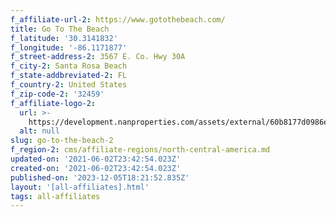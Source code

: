 ```yaml
---
f_affiliate-url-2: https://www.gotothebeach.com/
title: Go To The Beach
f_latitude: '30.3141832'
f_longitude: '-86.1171877'
f_street-address-2: 3567 E. Co. Hwy 30A
f_city-2: Santa Rosa Beach
f_state-addbreviated-2: FL
f_country-2: United States
f_zip-code-2: '32459'
f_affiliate-logo-2:
  url: >-
    https://development.nanproperties.com/assets/external/60b8177d0986e6585f389321_60786e0b4cb26966398c2451_blob25201.jpeg
  alt: null
slug: go-to-the-beach-2
f_region-2: cms/affiliate-regions/north-central-america.md
updated-on: '2021-06-02T23:42:54.023Z'
created-on: '2021-06-02T23:42:54.023Z'
published-on: '2023-12-05T18:21:52.835Z'
layout: '[all-affiliates].html'
tags: all-affiliates
---
```



